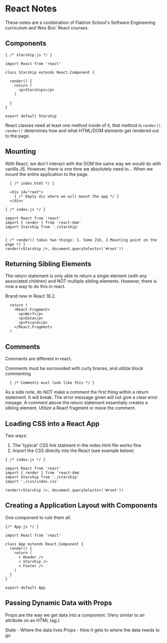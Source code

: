 # React Notes

These notes are a combination of Flatiron School's Software Engineering curriculum and Wes Bos' React courses.

<!-- @import "[TOC]" {cmd="toc" depthFrom=1 depthTo=6 orderedList=false} -->

## Components

```react
{ /* starship.js */ }

import React from 'react'

class Starship extends React.Component {
  
  render() {
    return (
      <p>Starships</p>
    )

  }
}

export default Starship
```

React classes need at least one method inside of it, that method is `render()`. `render()` determines how and what HTML/DOM elements get rendered out to the page. 

## Mounting

With React, we don't interact with the DOM the same way we would do with vanilla JS. However, there is one time we absolutely need to... When we mount the entire application to the page.

```react
  { /* index.html */ }

  <div id="root">
    { /* Empty div where we will mount the app */ }
  </div>
```

```react
{ /* index.js */ } 

import React from 'react'
import { render } from 'react-dom'
import Starship from './starship'


{ /* render() takes two things: 1. Some JSX, 2.Mounting point on the page */ }
render(<Starship />, document.querySelector('#root'))
```

## Returning Sibling Elements

The return statement is only able to return a single element (with any associated children) and NOT multiple sibling elements. However, there is now a way to do this in react.

Brand new in React 16.2.

```react
  return (
    <React.Fragment>
      <p>Worf</p>
      <p>Data</p>
      <p>Picard</p>
    </React.Fragment>
  )
```

## Comments

Comments are different in react.

Comments must be surrounded with curly braces, and utilize block commenting

```react
  { /* Comments must look like this */ }
```

As a side note, do NOT make a comment the first thing within a return statement. It will break. The error message given will not give a clear error mesage. A comment above the return statement essentially creates a sibling element. Utilize a React fragment or move the comment.

## Loading CSS into a React App

Two ways:

1. The 'typical' CSS link statment in the index.html file works fine
2. Import the CSS directly into the React (see example below)

```react
{ /* index.js */ } 

import React from 'react'
import { render } from 'react-dom'
import Starship from './starship'
import './css/index.css'

render(<Starship />, document.querySelector('#root'))
```

## Creating a Application Layout with Components

One component to rule them all.

```react
{/* App.js */ }

import React from 'react'

class App extends React.Component {
  render() {
    return (
      < Header />
      < Starship />
      < Footer />
    )
  }
}

export default App
```

## Passing Dynamic Data with Props

Props are the way we get data into a component. (Very similar to an attribute on an HTML tag.)

State - Where the data lives
Props - How it gets to where the data needs to go

